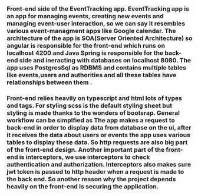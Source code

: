 ### Front-end side of the EventTracking app. EventTracking app is an app for managing events, creating new events and managing event-user interaction, so we can say it resembles various event-managment apps like Google calendar. The architecture of the app is SOA(Server Oriented Architecture) so  angular is responsible for the front-end which runs on localhost 4200 and Java Spring is responsible for the back-end side and ineracting with databases on localhost 8080. The app uses PostgresSql as RDBMS and contains multiple tables like events,users and authorities and all these tables have relationships between them .

### Front-end relies heavily on typescript and html lots of types and tags. For styling  scss is the default  styling sheet but styling is made thanks to the wonders of bootsrap. General workflow can be simplfied as  The app  makes a request to back-end in order to display data from database on the ui, after it receives the data about users or events the app uses various tables to display these data. So http requests are also big part of the front-end design. Another important part of the front-end is interceptors, we use interceptors to check authentication and authorization. Interceptors also makes sure jwt token is passed to http header when a request is made to the back end. So another reason why the  project depends heavily on the front-end is securing the application.

